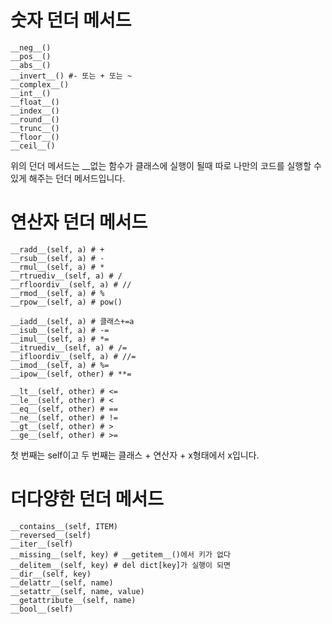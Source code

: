 # 숫자 던더 메서드
```
__neg__()
__pos__()
__abs__()
__invert__() #- 또는 + 또는 ~
__complex__()
__int__()
__float__()
__index__()
__round__()
__trunc__()
__floor__()
__ceil__()
```

위의 던더 메서드는 __없는 함수가 클래스에 실행이 될때 따로 나만의 코드를 실행할 수 있게 해주는 던더 메서드입니다.

# 연산자 던더 메서드
```
__radd__(self, a) # +
__rsub__(self, a) # -
__rmul__(self, a) # *
__rtruediv__(self, a) # /
__rfloordiv__(self, a) # //
__rmod__(self, a) # %
__rpow__(self, a) # pow()

__iadd__(self, a) # 클래스+=a
__isub__(self, a) # -=
__imul__(self, a) # *=
__itruediv__(self, a) # /=
__ifloordiv__(self, a) # //=
__imod__(self, a) # %=
__ipow__(self, other) # **=

__lt__(self, other) # <=
__le__(self, other) # <
__eq__(self, other) # ==
__ne__(self, other) # !=
__gt__(self, other) # >
__ge__(self, other) # >=
```

첫 번째는 self이고 두 번째는 클래스 + 연산자 + x형태에서 x입니다.

# 더다양한 던더 메서드
```
__contains__(self, ITEM)
__reversed__(self)
__iter__(self)
__missing__(self, key) # __getitem__()에서 키가 없다
__delitem__(self, key) # del dict[key]가 실행이 되면
__dir__(self, key)
__delattr__(self, name)
__setattr__(self, name, value)
__getattribute__(self, name)
__bool__(self)
```
